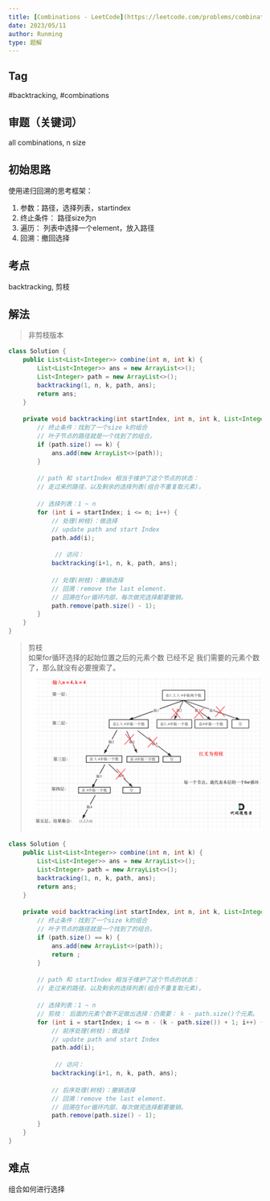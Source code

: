```yaml
---
title: [Combinations - LeetCode](https://leetcode.com/problems/combinations/description/)
date: 2023/05/11
author: Runming
type: 题解
---
```


## Tag
#backtracking, #combinations


## 审题（关键词） 
all combinations, n size


## 初始思路
使用递归回溯的思考框架：
1. 参数：路径，选择列表，startindex
2. 终止条件： 路径size为n
3. 遍历： 列表中选择一个element，放入路径
4. 回溯：撤回选择

## 考点  
backtracking, 剪枝

## 解法 
> 非剪枝版本
```java
class Solution {
    public List<List<Integer>> combine(int n, int k) {
        List<List<Integer>> ans = new ArrayList<>();
        List<Integer> path = new ArrayList<>();
        backtracking(1, n, k, path, ans);
        return ans;
    }

    private void backtracking(int startIndex, int n, int k, List<Integer> path, List<List<Integer>> ans) {
        // 终止条件：找到了一个size k的组合
        // 叶子节点的路径就是一个找到了的组合。
        if (path.size() == k) {
            ans.add(new ArrayList<>(path));
        }

        // path 和 startIndex 相当于维护了这个节点的状态：
        // 走过来的路径，以及剩余的选择列表(组合不重复取元素)。
       
        // 选择列表：1 ~ n
        for (int i = startIndex; i <= n; i++) {
            // 处理(树枝)：做选择
            // update path and start Index
            path.add(i);

             // 访问：
            backtracking(i+1, n, k, path, ans);

            // 处理(树枝)：撤销选择
            // 回溯：remove the last element.
            // 回溯在for循环内部，每次做完选择都要撤销。
            path.remove(path.size() - 1);
        }        
    }
}
```
> 剪枝  
> 如果for循环选择的起始位置之后的元素个数 已经不足 我们需要的元素个数了，那么就没有必要搜索了。
![why](../BackTracking/attachment/2023-05-11-23-25-04.png)
```java
class Solution {
    public List<List<Integer>> combine(int n, int k) {
        List<List<Integer>> ans = new ArrayList<>();
        List<Integer> path = new ArrayList<>();
        backtracking(1, n, k, path, ans);
        return ans;
    }

    private void backtracking(int startIndex, int n, int k, List<Integer> path, List<List<Integer>> ans) {
        // 终止条件：找到了一个size k的组合
        // 叶子节点的路径就是一个找到了的组合。
        if (path.size() == k) {
            ans.add(new ArrayList<>(path));
            return ;
        }

        // path 和 startIndex 相当于维护了这个节点的状态：
        // 走过来的路径，以及剩余的选择列表(组合不重复取元素)。
       
        // 选择列表：1 ~ n
        // 剪枝： 后面的元素个数不足做出选择：仍需要： k - path.size()个元素。
        for (int i = startIndex; i <= n - (k - path.size()) + 1; i++) {
            // 前序处理(树枝)：做选择
            // update path and start Index
            path.add(i);

             // 访问：
            backtracking(i+1, n, k, path, ans);

            // 后序处理(树枝)：撤销选择
            // 回溯：remove the last element.
            // 回溯在for循环内部，每次做完选择都要撤销。
            path.remove(path.size() - 1);
        }        
    }
}
```
## 难点
组合如何进行选择